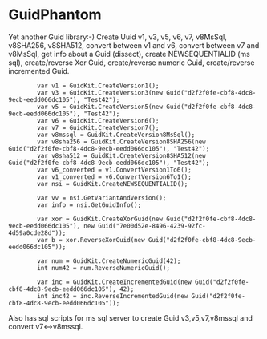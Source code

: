 # GuidPhantom
Yet another Guid library:-) Create Uuid v1, v3, v5, v6, v7, v8MsSql, v8SHA256, v8SHA512, convert between v1 and v6, convert between v7 and v8MsSql, get info about a Guid (dissect), create NEWSEQUENTIALID (ms sql), create/reverse Xor Guid, create/reverse numeric Guid, create/reverse incremented Guid.

			var v1 = GuidKit.CreateVersion1();
			var v3 = GuidKit.CreateVersion3(new Guid("d2f2f0fe-cbf8-4dc8-9ecb-eedd066dc105"), "Test42");
			var v5 = GuidKit.CreateVersion5(new Guid("d2f2f0fe-cbf8-4dc8-9ecb-eedd066dc105"), "Test42");
			var v6 = GuidKit.CreateVersion6();
			var v7 = GuidKit.CreateVersion7();
			var v8mssql = GuidKit.CreateVersion8MsSql();
			var v8sha256 = GuidKit.CreateVersion8SHA256(new Guid("d2f2f0fe-cbf8-4dc8-9ecb-eedd066dc105"), "Test42");
			var v8sha512 = GuidKit.CreateVersion8SHA512(new Guid("d2f2f0fe-cbf8-4dc8-9ecb-eedd066dc105"), "Test42");
			var v6_converted = v1.ConvertVersion1To6();
			var v1_converted = v6.ConvertVersion6To1();
			var nsi = GuidKit.CreateNEWSEQUENTIALID();

			var vv = nsi.GetVariantAndVersion();
			var info = nsi.GetGuidInfo();

			var xor = GuidKit.CreateXorGuid(new Guid("d2f2f0fe-cbf8-4dc8-9ecb-eedd066dc105"), new Guid("7e00d52e-8496-4239-92fc-4d59a0cde28d"));
			var b = xor.ReverseXorGuid(new Guid("d2f2f0fe-cbf8-4dc8-9ecb-eedd066dc105"));

			var num = GuidKit.CreateNumericGuid(42);
			int num42 = num.ReverseNumericGuid();

			var inc = GuidKit.CreateIncrementedGuid(new Guid("d2f2f0fe-cbf8-4dc8-9ecb-eedd066dc105"), 42);
			int inc42 = inc.ReverseIncrementedGuid(new Guid("d2f2f0fe-cbf8-4dc8-9ecb-eedd066dc105"));

Also has sql scripts for ms sql server to create Guid v3,v5,v7,v8mssql and convert v7<->v8mssql.